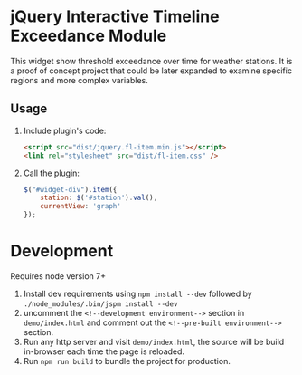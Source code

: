 # jQuery Interactive Timeline Exceedance Module

This widget show threshold exceedance over time for weather stations. It is a proof of concept project that could be later expanded to examine specific regions and more complex variables.


## Usage

1. Include plugin's code:

	```html
	<script src="dist/jquery.fl-item.min.js"></script>
	<link rel="stylesheet" src="dist/fl-item.css" />
	```

2. Call the plugin:

	```javascript
	$("#widget-div").item({
		station: $('#station').val(),
        currentView: 'graph'
	});
	```

# Development

Requires node version 7+

1. Install dev requirements using `npm install --dev` followed by `./node_modules/.bin/jspm install --dev`
2. uncomment the `<!--development environment-->` section in `demo/index.html` and comment out the `<!--pre-built environment-->` section.
3. Run any http server and visit `demo/index.html`, the source will be build in-browser each time the page is reloaded.
4. Run `npm run build` to bundle the project for production.
